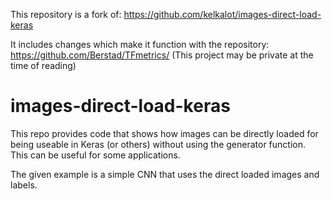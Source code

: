 This repository is a fork of:
https://github.com/kelkalot/images-direct-load-keras

It includes changes which make it function with the repository:
https://github.com/Berstad/TFmetrics/ (This project may be private at the time of reading)

# images-direct-load-keras
This repo provides code that shows how images can be directly loaded for being useable in Keras (or others) 
without using the generator function. This can be useful for some applications.

The given example is a simple CNN that uses the direct loaded images and labels. 
